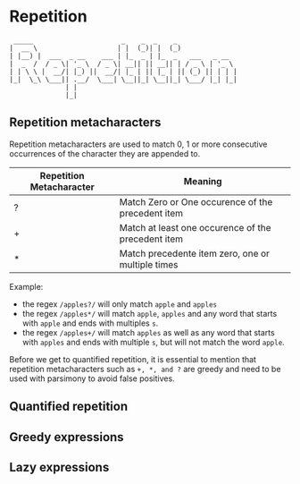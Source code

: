 # Repetition

```
 _____                      _    _  _    _               
|  __ \                    | |  (_)| |  (_)              
| |__) |  ___  _ __    ___ | |_  _ | |_  _   ___   _ __  
|  _  /  / _ \| '_ \  / _ \| __|| || __|| | / _ \ | '_ \ 
| | \ \ |  __/| |_) ||  __/| |_ | || |_ | || (_) || | | |
|_|  \_\ \___|| .__/  \___| \__||_| \__||_| \___/ |_| |_|
              | |                                        
              |_|                                        
```

## Repetition metacharacters

Repetition metacharacters are used to match 0, 1 or more consecutive occurrences of the character they are appended to.

| Repetition Metacharacter | Meaning                                                |
| ------------------------ | ------------------------------------------------------ |
| ?                        | Match Zero or One occurence of the precedent item      |
| +                        | Match at least one occurence of the precedent item     |
| *                        | Match precedente item zero, one or multiple times      |

Example:
- the regex `/apples?/` will only match `apple` and `apples`
- the regex `/apples*/` will match `apple`, `apples` and any word that starts with `apple` and ends with multiples `s`.
- the regex `/apples+/` will match `apples` as well as any word that starts with `apples` and ends with multiple `s`, but will not match the word `apple`.

Before we get to quantified repetition, it is essential to mention that repetition metacharacters such as `+, *, and ?` are greedy and need to be used with parsimony to avoid false positives.

## Quantified repetition

## Greedy expressions

## Lazy expressions
